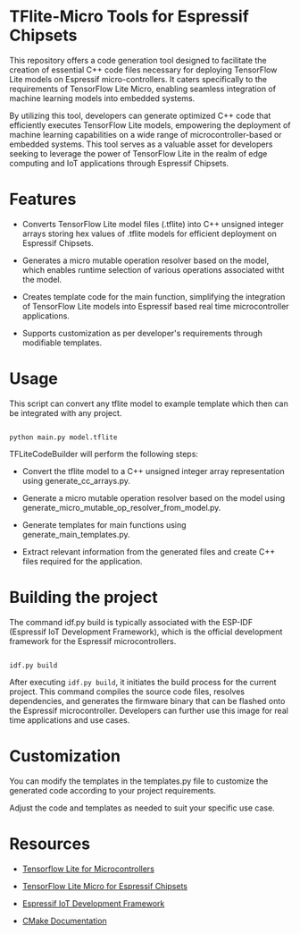 # TFlite-Micro Tools for Espressif Chipsets

This repository offers a code generation tool designed to facilitate the creation of essential C++ code files necessary for deploying TensorFlow Lite models on Espressif micro-controllers. It caters specifically to the requirements of TensorFlow Lite Micro, enabling seamless integration of machine learning models into embedded systems.

By utilizing this tool, developers can generate optimized C++ code that efficiently executes TensorFlow Lite models, empowering the deployment of machine learning capabilities on a wide range of microcontroller-based or embedded systems. This tool serves as a valuable asset for developers seeking to leverage the power of TensorFlow Lite in the realm of edge computing and IoT applications through Espressif Chipsets.


# Features

- Converts TensorFlow Lite model files (.tflite) into C++ unsigned integer arrays storing hex values of .tflite models for efficient deployment on Espressif Chipsets.

- Generates a micro mutable operation resolver based on the model, which enables runtime selection of various operations associated witht the model.

- Creates template code for the main function, simplifying the integration of TensorFlow Lite models into Espressif based real time microcontroller applications.

- Supports customization as per developer's requirements through modifiable templates.


# Usage

This script can convert any tflite model to example template which then can be integrated with any project.

```

python main.py model.tflite

```

TFLiteCodeBuilder will perform the following steps:

- Convert the tflite model to a C++ unsigned integer array representation using generate_cc_arrays.py.

- Generate a micro mutable operation resolver based on the model using generate_micro_mutable_op_resolver_from_model.py.

- Generate templates for main functions using generate_main_templates.py.

- Extract relevant information from the generated files and create C++ files required for the application.

# Building the project

The command idf.py build is typically associated with the ESP-IDF (Espressif IoT Development Framework), which is the official development framework for the Espressif microcontrollers.

```

idf.py build

```

After executing `idf.py build`, it initiates the build process for the current project. This command compiles the source code files, resolves dependencies, and generates the firmware binary that can be flashed onto the Espressif microcontroller. Developers can further use this image for real time applications and use cases.

# Customization

You can modify the templates in the templates.py file to customize the generated code according to your project requirements.

Adjust the code and templates as needed to suit your specific use case.


# Resources

- [Tensorflow Lite for Microcontrollers](https://github.com/tensorflow/tflite-micro)

- [TensorFlow Lite Micro for Espressif Chipsets](https://github.com/espressif/tflite-micro-esp-examples)

- [Espressif IoT Development Framework](https://github.com/espressif/esp-idf)

- [CMake Documentation](https://cmake.org/documentation/)

 